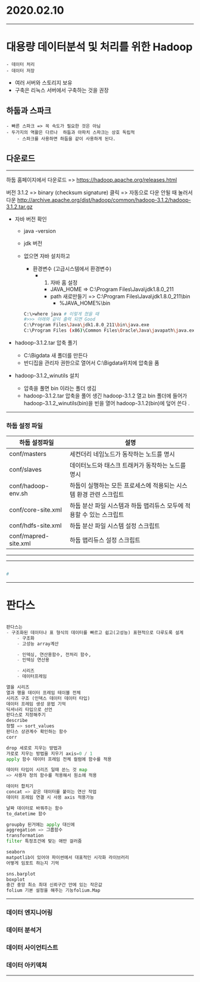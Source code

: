 # 2020.02.10
---
# 대용량 데이터분석 및 처리를 위한 Hadoop

    - 데이터 처리
    - 데이터 저장 

- 여러 서버와 스토리지 보유 
- 구축은 리눅스 서버에서 구축하는 것을 권장 

## 하둡과 스파크
    - 빠른 스파크 => 꼭 속도가 필요한 것은 아님 
    - 두가지의 역활은 다르나  하둡과 아파치 스파크는 상호 독립적
        - 스파크를 사용하면 하둡을 같이 사용하게 된다. 

## 다운로드 
---
하둡 홈페이지에서 다운로드 => 
https://hadoop.apache.org/releases.html

버전 3.1.2	=> binary (checksum signature) 클릭 
    => 자동으로 다운 안될 때 눌러서 다운  http://archive.apache.org/dist/hadoop/common/hadoop-3.1.2/hadoop-3.1.2.tar.gz 

- 자바 버전 확인 
    - java -version
    - jdk 버전 

    - 없으면 자바 설치하고 
        - 환경변수 (고급시스템에서 환경변수)
            - 1. 자바 홈 설정 
                - JAVA_HOME 
                    => C:\Program Files\Java\jdk1.8.0_211
                - path 
                    새로만들기 => C:\Program Files\Java\jdk1.8.0_211\bin  
                    - %JAVA_HOME%\bin 
                
        ```bash
        C:\>where java # 이렇게 쳤을 때
        #>>> 아래와 같이 출력 되면 Good
        C:\Program Files\Java\jdk1.8.0_211\bin\java.exe
        C:\Program Files (x86)\Common Files\Oracle\Java\javapath\java.exe

        ```
- hadoop-3.1.2.tar 압축 풀기 
    - C:\Bigdata 새 폴더를 만든다 
    - 반디집을 관리자 권한으로 열어서 C:\Bigdata위치에 압축을 품 

- hadoop-3.1.2_winutils 설치 
    - 압축을 풀면 bin 이라는 폴더 생김 
    - hadoop-3.1.2.tar 압축을 풀어 생긴 hadoop-3.1.2 열고 bin 폴더에 들어가 hadoop-3.1.2_winutils(bin)을 빈을 열어 hadoop-3.1.2(bin)에 덮어 쓴다 . 


---

### 하둡 설정 파일 

|하둡 설정파일|설명|
|---------|---|
|conf/masters|세컨더리 네임노드가 동작하는 노드를 명시|
|conf/slaves|데이터노드와 태스크 트래커가 동작하는 노드를 명시|
|conf/hadoop-env.sh|하둡이 실행하는 모든 프로세스에 적용되는 시스템 환경 관련 스크립트|
|conf/core-site.xml|하둡 분산 파일 시스템과 하둡 맵리듀스 모두에 적용할 수 있는 스크립트|
|conf/hdfs-site.xml|하둡 분산 파일 시스템 설정 스크립트|
|conf/mapred-site.xml|하둡 맵리듀스 설정 스크립트|
---

---

```py 

# 
```
---



# 판다스 
``` py

판다스는 
- 구조화된 데이터나 표 형식의 데이터를 빠르고 쉽고(고성능) 표현적으로 다루도록 설계
    - 구조화 
    - 고성능 array계산 

    - 인덱싱, 연산용함수, 전처리 함수, 
    - 인덱싱 연산용

    - 시리즈 
    - 데이터프레임

열을 시리즈 
열과 행을 데이터 프레임 테이블 전체
시리즈 구조 (인덱스 데이터 데이터 타입)
데이터 프레임 생성 문법 기억
딕셔너리 타입으로 선언 
판다스로 지정해주기
describe
정렬 => sort_values
판다스 상관계수 확인하는 함수
corr

drop 세로로 지우는 방법과
가로로 지우는 방법을 지우기 axis=0 / 1
apply 함수 데이터 프레임 전체 컬럼에 함수를 적용

데이터 타입이 시리즈 일때 쓴느 것 map
=> 사용자 정의 함수를 적용해서 원소에 적용

데이터 합치기
concat => 같은 데이터를 붙이는 연산 작업
데이터 프레임 연결 시 사용 axis 적용가능

날짜 데이터로 바꿔주는 함수
to_datetime 함수

groupby 된거에는 apply 대신에
aggregation => 그룹함수 
transformation
filter 특정조건에 맞는 애만 걸러줌

seaborn
matpotlib이 있어야 파이썬에서 대표적인 시각화 라이브러리
어떻게 임포트 하는지 기억

sns.barplot
boxplot
중간 중앙 최소 최대 신뢰구간 안에 있는 작은값
folium 기본 설정을 해주는 기능folium.Map

```
---
### 데이터 엔지니어링 
### 데이터 분석거
### 데이터 사이언티스트
### 데이터 아키덱쳐 
---

